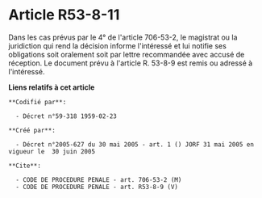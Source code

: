 # Article R53-8-11

Dans les cas prévus par le 4° de l'article 706-53-2, le magistrat ou la juridiction qui rend la décision informe l'intéressé
et lui notifie ses obligations soit oralement soit par lettre recommandée avec accusé de réception. Le document prévu à
l'article R. 53-8-9 est remis ou adressé à l'intéressé.

**Liens relatifs à cet article**

	**Codifié par**:

	  - Décret n°59-318 1959-02-23

	**Créé par**:

	  - Décret n°2005-627 du 30 mai 2005 - art. 1 () JORF 31 mai 2005 en vigueur le  30 juin 2005

	**Cite**:

	  - CODE DE PROCEDURE PENALE - art. 706-53-2 (M)
	  - CODE DE PROCEDURE PENALE - art. R53-8-9 (V)
